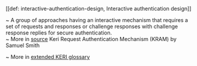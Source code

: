 [[def: interactive-authentication-design, Interactive authentication design]]

~ A group of approaches having an interactive mechanism that requires a set of requests and responses or challenge responses with challenge response replies for secure authentication.  
~ More in [source](https://hackmd.io/ZbVAbNK1SPyT90-oNwN_cw) Keri Request Authentication Mechanism (KRAM) by Samuel Smith

~ More in <a href="https://weboftrust.github.io/WOT-terms/docs/glossary/interactive-authentication-design">extended KERI glossary</a>
